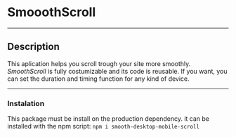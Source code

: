 # SmooothScroll
---

## Description

This aplication helps you scroll trough your site more smoothly. *SmoothScroll* is fully costumizable and its code is reusable. If you want, you can set the duration and timing function for any kind of device.
___

### Instalation

This package must be install on the production dependency.
it can be installed with the npm script: 
```npm i smooth-desktop-mobile-scroll```






